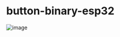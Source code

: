 # button-binary-esp32
![image](https://github.com/pavcorpapic/button-binary-esp32/assets/148006469/9ae47e6e-213e-4591-a08c-8b64982a06d6)
